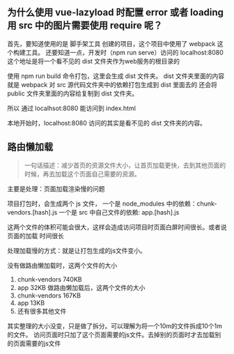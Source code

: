## 为什么使用 vue-lazyload 时配置 error 或者 loading 用 src 中的图片需要使用 require 呢？

首先，要知道使用的是 脚手架工具 创建的项目，这个项目中使用了 webpack 这个构建工具。
还要知道一点，开发时（npm run serve）访问的 localhost:8080 这个地址是将一个看不见的 dist 文件夹作为web服务的根目录的

使用 npm run build 命令打包，这里会生成 dist 文件夹。
dist 文件夹里面的内容就是 webpack 对 src 源代码文件夹中的依赖打包生成到 dist 里面去的
还会将 public 文件夹里面的内容给复制到 dist 文件夹。

所以 通过 localhsot:8080 能访问到 index.html

本地开始时，localhost:8080 访问的其实是看不见的 dist 文件夹的内容。

## 路由懒加载

> 一句话描述：减少首页的资源文件大小，让首页加载更快，去到其他页面的时候，再去加载这个页面自己需要的资源。

主要是处理：页面加载渲染慢的问题

项目打包时，会生成两个 js 文件，
一个是 node_modules 中的依赖：chunk-vendors.[hash].js
一个是 src 中自己文件的依赖:   app.[hash].js

这两个文件的体积可能会很大，这样会造成访问项目时页面白屏时间很长。或者说页面的加载
时间很长

处理加载慢的方式：就是让打包生成的js文件变小。

没有做路由懒加载时，这两个文件的大小
1. chunk-vendors      740KB
2. app                32KB
做路由懒加载后，这两个文件的大小
1. chunk-vendors      167KB
2. app                13KB
3. 还有很多其他文件

其实整理的大小没变，只是做了拆分。可以理解为将一个10m的文件拆成10个1m的文件。
访问页面时只加了这个页面需要的js文件。去掉别的页面时才去加载别的页面需要的js文件
